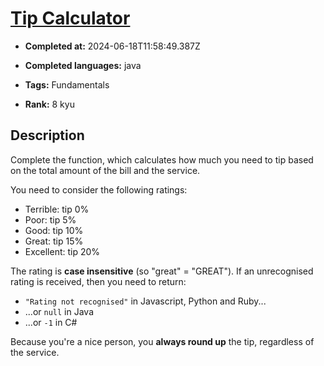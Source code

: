 # [Tip Calculator](https://www.codewars.com/kata/56598d8076ee7a0759000087)

- **Completed at:** 2024-06-18T11:58:49.387Z

- **Completed languages:** java

- **Tags:** Fundamentals

- **Rank:** 8 kyu

## Description

Complete the function, which calculates how much you need to tip based on the total amount of the bill and the service. 

You need to consider the following ratings:

- Terrible: tip 0%
- Poor: tip 5%
- Good: tip 10%
- Great: tip 15%
- Excellent: tip 20%

The rating is **case insensitive** (so "great" = "GREAT"). If an unrecognised rating is received, then you need to return:

* `"Rating not recognised"` in Javascript, Python and Ruby...
* ...or `null` in Java
* ...or `-1` in C#

Because you're a nice person, you **always round up** the tip, regardless of the service.
